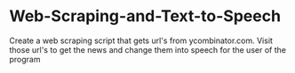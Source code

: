# Web-Scraping-and-Text-to-Speech
Create a web scraping script that gets url's from ycombinator.com. Visit those url's to get the news and change them into speech for the user of the program
